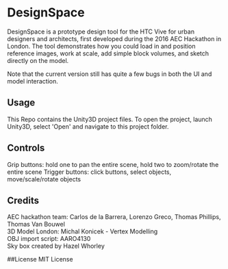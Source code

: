 # DesignSpace

DesignSpace is a prototype design tool for the HTC Vive for urban designers and architects, first developed during the 2016 AEC Hackathon in London.
The tool demonstrates how you could load in and position reference images, work at scale, add simple block volumes, and sketch directly on the model.

Note that the current version still has quite a few bugs in both the UI and model interaction.

## Usage

This Repo contains the Unity3D project files. To open the project, launch Unity3D, select 'Open' and navigate to this project folder.

## Controls

Grip buttons: hold one to pan the entire scene, hold two to zoom/rotate the entire scene
Trigger buttons: click buttons, select objects, move/scale/rotate objects

## Credits

AEC hackathon team: Carlos de la Barrera, Lorenzo Greco, Thomas Phillips, Thomas Van Bouwel <br>
3D Model London: Michal Konicek - Vertex Modelling <br>
OBJ import script: AARO4130 <br>
Sky box created by Hazel Whorley

##License
MIT License
